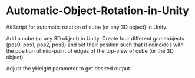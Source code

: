 # Automatic-Object-Rotation-in-Unity
##Script for automatic rotation of cube (or any 3D object) in Unity.

Add a cube (or any 3D object) in Unity. Create four different gameobjects (pos0, pos1, pos2, pos3) and set their position such that it coincides with the position of mid-point of edges of the top-view of cube (or the 3D object).

Adjust the yHeight parameter to get desired output.

